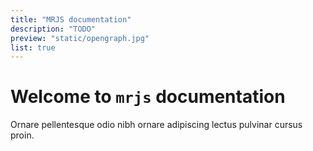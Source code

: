 ```yaml
---
title: "MRJS documentation"
description: "TODO"
preview: "static/opengraph.jpg"
list: true
---
```

# Welcome to `mrjs` documentation

Ornare pellentesque odio nibh ornare adipiscing lectus pulvinar cursus proin.